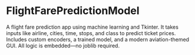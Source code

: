 # FlightFarePredictionModel
 A flight fare prediction app using machine learning and Tkinter. It takes inputs like airline, cities, time, stops, and class to predict ticket prices. Includes custom encoders, a trained model, and a modern aviation-themed GUI. All logic is embedded—no joblib required.
